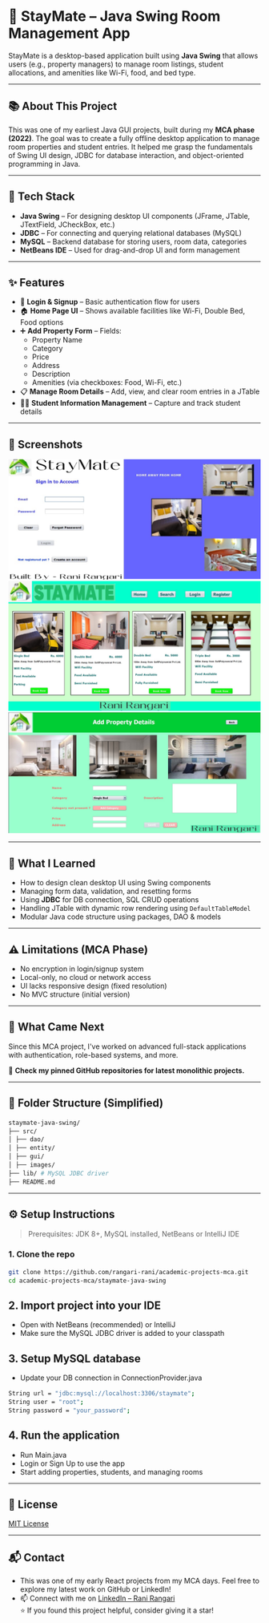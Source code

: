 # 🏨 StayMate – Java Swing Room Management App

StayMate is a desktop-based application built using **Java Swing** that allows users (e.g., property managers) to manage room listings, student allocations, and amenities like Wi-Fi, food, and bed type.

---

## 📚 About This Project

This was one of my earliest Java GUI projects, built during my **MCA phase (2022)**. The goal was to create a fully offline desktop application to manage room properties and student entries. It helped me grasp the fundamentals of Swing UI design, JDBC for database interaction, and object-oriented programming in Java.

---

## 🧰 Tech Stack

- **Java Swing** – For designing desktop UI components (JFrame, JTable, JTextField, JCheckBox, etc.)
- **JDBC** – For connecting and querying relational databases (MySQL)
- **MySQL** – Backend database for storing users, room data, categories
- **NetBeans IDE** – Used for drag-and-drop UI and form management

---

## ✨ Features

- 🔐 **Login & Signup** – Basic authentication flow for users
- 🏠 **Home Page UI** – Shows available facilities like Wi-Fi, Double Bed, Food options
- ➕ **Add Property Form** – Fields:
  - Property Name
  - Category
  - Price
  - Address
  - Description
  - Amenities (via checkboxes: Food, Wi-Fi, etc.)
- 📋 **Manage Room Details** – Add, view, and clear room entries in a JTable
- 👨‍🎓 **Student Information Management** – Capture and track student details

---

## 📸 Screenshots

![LoginPage](https://github.com/rangari-rani/academic-projects-mca/blob/6689bae7fe15a682a3d1d9d98b39de6c1b4e592f/staymate-java-swing/login.png)
![searchPage](https://github.com/rangari-rani/academic-projects-mca/blob/6689bae7fe15a682a3d1d9d98b39de6c1b4e592f/staymate-java-swing/home.png)
![addRoom](https://github.com/rangari-rani/academic-projects-mca/blob/6689bae7fe15a682a3d1d9d98b39de6c1b4e592f/staymate-java-swing/property.png)

---

## 🧠 What I Learned

- How to design clean desktop UI using Swing components
- Managing form data, validation, and resetting forms
- Using **JDBC** for DB connection, SQL CRUD operations
- Handling JTable with dynamic row rendering using `DefaultTableModel`
- Modular Java code structure using packages, DAO & models

---

## ⚠️ Limitations (MCA Phase)

- No encryption in login/signup system
- Local-only, no cloud or network access
- UI lacks responsive design (fixed resolution)
- No MVC structure (initial version)

---

## 🔄 What Came Next

Since this MCA project, I've worked on advanced full-stack applications with authentication, role-based systems, and more.

📌 **Check my pinned GitHub repositories for latest monolithic projects.**  

---

## 📁 Folder Structure (Simplified)

```bash
staymate-java-swing/
├── src/
│ ├── dao/
│ ├── entity/
│ ├── gui/
│ ├── images/
├── lib/ # MySQL JDBC driver
├── README.md
```

---

## ⚙️ Setup Instructions

> Prerequisites: JDK 8+, MySQL installed, NetBeans or IntelliJ IDE

### 1. Clone the repo

```bash
git clone https://github.com/rangari-rani/academic-projects-mca.git
cd academic-projects-mca/staymate-java-swing
```

## 2. Import project into your IDE  

- Open with NetBeans (recommended) or IntelliJ
- Make sure the MySQL JDBC driver is added to your classpath

## 3. Setup MySQL database  

- Update your DB connection in ConnectionProvider.java

```bash
String url = "jdbc:mysql://localhost:3306/staymate";
String user = "root";
String password = "your_password";
```

## 4. Run the application  

- Run Main.java
- Login or Sign Up to use the app
- Start adding properties, students, and managing rooms

---

## 📜 License

[MIT License](LICENSE)

---

## 📬 Contact

-  This was one of my early React projects from my MCA days. Feel free to explore my latest work on GitHub or LinkedIn! 
- 📫 Connect with me on [LinkedIn – Rani Rangari](https://www.linkedin.com/in/rani-rangari/)  
⭐ If you found this project helpful, consider giving it a star!

